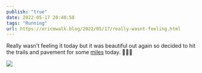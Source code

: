 ```yaml
---
publish: "true"
date: 2022-05-17 20:40:58
tags: "Running"
url: https://ericmwalk.blog/2022/05/17/really-wasnt-feeling.html
---
```


Really wasn’t feeling it today but it was beautiful out again so decided to hit the trails and pavement for some [miles](http://www.strava.com/activities/7157950948) today. 🏃🏻‍♂️


![](https://ericmwalk.blog/uploads/2022/adb01a8e10.jpg)